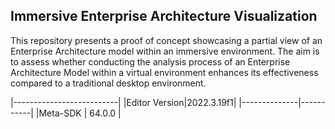 Immersive Enterprise Architecture Visualization
---------------

This repository presents a proof of concept showcasing a partial view of an Enterprise Architecture model within an immersive environment. The aim is to assess whether conducting the analysis process of an Enterprise Architecture Model within a virtual environment enhances its effectiveness compared to a traditional desktop environment.

|--------------------------|
|Editor Version|2022.3.19f1|
|--------------|-----------|
|Meta-SDK      |  64.0.0   |
